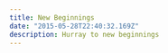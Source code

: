 ```yaml
---
title: New Beginnings
date: "2015-05-28T22:40:32.169Z"
description: Hurray to new beginnings
---
```

